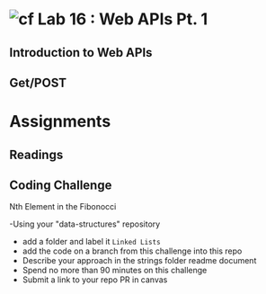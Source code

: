 # ![cf](http://i.imgur.com/7v5ASc8.png) Lab 16 : Web APIs Pt. 1

## Introduction to Web APIs

## Get/POST

# Assignments

## Readings

## Coding Challenge

Nth Element in the Fibonocci

-Using your "data-structures" repository
  - add a folder and label it `Linked Lists`
  - add the code on a branch from this challenge into this repo
  - Describe your approach in the strings folder readme document
  - Spend no more than 90 minutes on this challenge
  - Submit a link to your repo PR in canvas